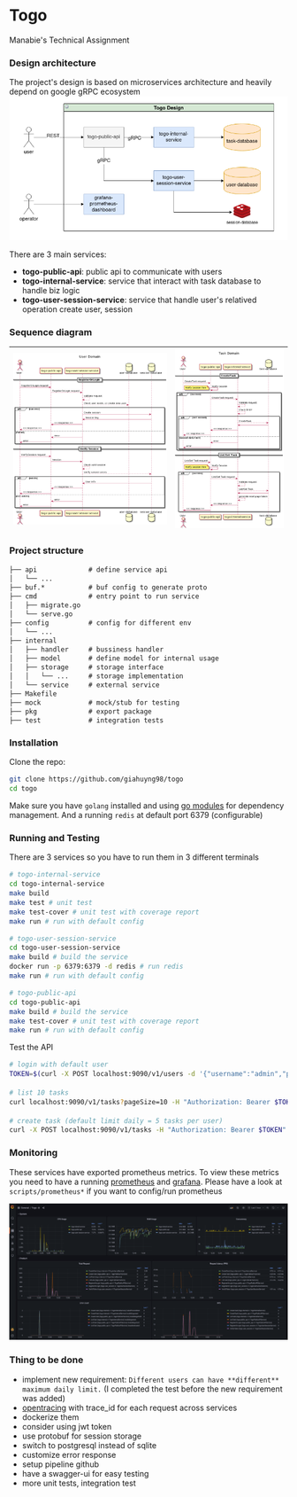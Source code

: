 # Togo
Manabie's Technical Assignment

### Design architecture
The project's design is based on microservices architecture and heavily depend on google gRPC ecosystem
![togo_desing](./docs/togo_design.png)

There are 3 main services:
- **togo-public-api**: public api to communicate with users
- **togo-internal-service**: service that interact with task database to handle biz logic
- **togo-user-session-service**: service that handle user's relatived operation create user, session

### Sequence diagram

![togo_user_domain_sequence_diagram](/docs/togo_user_domain_sequence_diagram.png) | ![togo_task_domain_sequence_diagram](/docs/togo_task_domain_sequence_diagram.png)
|-|-|

### Project structure

```
├── api             # define service api
│   └── ...
├── buf.*           # buf config to generate proto
├── cmd             # entry point to run service
│   ├── migrate.go
│   └── serve.go
├── config          # config for different env
│   └── ...
├── internal
│   ├── handler     # bussiness handler
│   ├── model       # define model for internal usage
│   ├── storage     # storage interface
│   │   └── ...     # storage implementation
│   └── service     # external service
├── Makefile
├── mock            # mock/stub for testing
├── pkg             # export package
├── test            # integration tests
```
### Installation
Clone the repo:

``` bash
git clone https://github.com/giahuyng98/togo
cd togo
```

Make sure you have `golang` installed and using [go modules](https://github.com/golang/go/wiki/Modules) for dependency management.
And a running `redis` at default port 6379 (configurable)

### Running and Testing

There are 3 services so you have to run them in 3 different terminals
``` bash
# togo-internal-service
cd togo-internal-service
make build 
make test # unit test
make test-cover # unit test with coverage report
make run # run with default config
```

``` bash
# togo-user-session-service
cd togo-user-session-service
make build # build the service
docker run -p 6379:6379 -d redis # run redis
make run # run with default config

```

``` bash
# togo-public-api
cd togo-public-api
make build # build the service
make test-cover # unit test with coverage report
make run # run with default config
```

Test the API

``` bash
# login with default user
TOKEN=$(curl -X POST localhost:9090/v1/users -d '{"username":"admin","password":"admin@@"}' | jq -r '.token')

# list 10 tasks
curl localhost:9090/v1/tasks?pageSize=10 -H "Authorization: Bearer $TOKEN"

# create task (default limit daily = 5 tasks per user)
curl -X POST localhost:9090/v1/tasks -H "Authorization: Bearer $TOKEN" -d '{"title":"finish togo","content":"1. write docs 2. integration tests"}'
```

### Monitoring
These services have exported prometheus metrics. To view these metrics you need to have a running [prometheus](https://prometheus.io/docs/prometheus/latest/installation/) and [grafana](https://grafana.com/docs/grafana/latest/installation/docker/). Please have a look at `scripts/prometheus*` if you want to config/run prometheus

![togo_grafana](docs/togo_grafana.png)

### Thing to be done
- implement new requirement: `Different users can have **different** maximum daily limit.` (I completed the test before the new requirement was added)
- [opentracing](https://opentracing.io/) with trace_id for each request across services
- dockerize them
- consider using jwt token
- use protobuf for session storage
- switch to postgresql instead of sqlite
- customize error response
- setup pipeline github
- have a swagger-ui for easy testing
- more unit tests, integration test